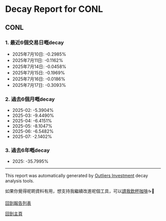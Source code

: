 # Decay Report for CONL

## CONL

### 1. 最近6個交易日嘅decay

- 2025年7月10日: -0.2985%
- 2025年7月11日: -0.1162%
- 2025年7月14日: -0.0458%
- 2025年7月15日: -0.1969%
- 2025年7月16日: -0.0186%
- 2025年7月17日: -0.3093%

### 2. 過去6個月嘅decay

- 2025-02: -5.3904%
- 2025-03: -9.4490%
- 2025-04: -6.4151%
- 2025-05: -8.1047%
- 2025-06: -6.5482%
- 2025-07: -2.1402%

### 3. 過去6年嘅decay

- 2025: -35.7995%

------------------------------
This report was automatically generated by [Outliers Investment](https://outliersecon.github.io/Outliers-Investment/) decay analysis tools.

如果你覺得呢啲資料有用，想支持我繼續改進呢個工具，可以[請我飲杯咖啡](https://buymeacoffee.com/outliersecon)☕🙏

[回到報告列表](https://outliersecon.github.io/Outliers-Investment/reports/reports_public)

[回到主頁](https://outliersecon.github.io/Outliers-Investment/)